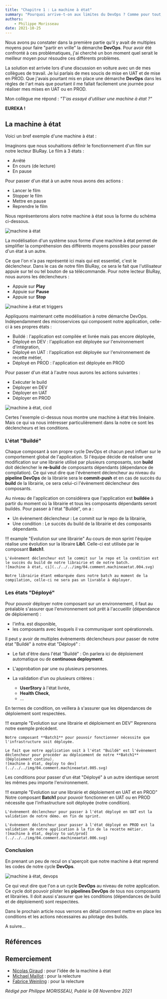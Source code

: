 ```yaml
---
title: "Chapitre 1 : La machine à état"
summary: "Pourquoi arrive-t-on aux limites du DevOps ? Comme pour tout, le temps fait son œuvre. La démarche DevOps n'y échappe pas. Vous pouvez avoir la démarche très aboutie, au bout de plusieurs mois ou plusieurs années, celle-ci aura naturellement du plomb dans l'aile."
authors:
    - Philippe Morisseau
date: 2021-10-25
---
```


Nous avons pu constater dans la première partie qu'il y avait de multiples moyens pour faire "partir en vrille" la démarche **DevOps**.
Pour avoir été confronté à ces problématiques, j'ai cherché un bon moment quel serait le meilleur moyen pour résoudre ces différents problèmes. 

La solution est arrivée lors d'une discussion en voiture avec un de mes collègues de travail. Je lui parlais de mes soucis de mise en UAT et de mise en PROD. Que j'avais pourtant mis en place une démarche **DevOps** dans les règles de l'art mais que pourtant il me fallait facilement une journée pour réaliser mes mises en UAT ou en PROD. 

Mon collègue me répond : *"T'as essayé d'utiliser une machine à état ?"*

**EUREKA !**

## La machine à état

Voici un bref exemple d'une machine à état :

Imaginons que nous souhaitions définir le fonctionnement d'un film sur notre lecteur BluRay. 
Le film à 3 états :

- Arrêté
- En cours (de lecture)
- En pause
  
Pour passer d'un état à un autre nous avons des actions :

- Lancer le film
- Stopper le film
- Mettre en pause
- Reprendre le film

Nous représenterons alors notre machine à état sous la forme du schéma ci-dessous.

![machine à état](../../../img/04.comment.machineaetat.001.svg)

La modélisation d'un système sous forme d'une machine à état permet de simplifier la compréhension des différents moyens possibles pour passer d'un état à un autre.

Ce que l'on n'a pas représenté ici mais qui est essentiel, c'est le déclencheur. Dans le cas de notre film BluRay, ce sera le fait que l'utilisateur appuie sur tel ou tel bouton de sa télécommande. 
Pour notre lecteur BluRay, nous aurons les déclencheurs :

- Appuie sur **Play**
- Appuie sur **Pause**
- Appuie sur **Stop**

![machine à état et triggers](../../../img/04.comment.machineaetat.002.svg)


Appliquons maintenant cette modélisation à notre démarche DevOps.
Indépendamment des microservices qui composent notre application, celle-ci à ses propres états :

- Buildé : l'application est compilée et livrée mais pas encore déployée,
- Déployé en DEV : l'application est déployée sur l'environnement d'intégration,
- Déployé en UAT : l'application est déployée sur l'environnement de recette métier,
- Déployé en PROD : l'application est déployée en PROD

Pour passer d'un état à l'autre nous aurons les actions suivantes :

- Exécuter le build
- Déployer en DEV
- Déployer en UAT
- Déployer en PROD

![machine à état, cicd](../../../img/04.comment.machineaetat.003.svg)

Certes l'exemple ci-dessus nous montre une machine à état très linéaire. Mais ce qui va nous intéresser particulièrement dans la notre ce sont les déclencheurs et les conditions.

### L'état "Buildé"

Chaque composant à son propre cycle DevOps et chacun peut influer sur le comportement global de l'application. Si l'équipe décide de réaliser une modification sur une librairie utilisé par plusieurs composants, son **build** doit déclencher le **re-build** de composants dépendants (dépendance de compilation).
Ce qui veut dire que l'évènement déclencheur au niveau du **pipeline DevOps** de la librairie sera le **commit-push** et en cas de succès du **build** de la librairie, ce sera celui-ci l'évènement déclencheur des composants.

Au niveau de l'application on considérera que l'application est **buildée** à partir du moment où la librairie et tous les composants dépendants seront buildés. Pour passer à l'état "Buildé", on a :

- Un évènement déclencheur : Le commit sur le repo de la librairie,
- Une condition : Le succès du build de la librairie et des composants dépendants.

!!! example "Evolution sur une librairie"
    Au cours de mon sprint l'équipe réalise une évolution sur la libraire **Lib1**. Celle-ci est utilisée par le composant **Batch1**. 

    L'évènement déclencheur est le commit sur le repo et la condition est le succès du build de notre librairie et de notre batch.
    ![machine à état, ci](../../../img/04.comment.machineaetat.004.svg)

    Notre librairie étant embarquée dans notre batch au moment de la compilation, celle-ci ne sera pas un livrable à déployer.

### Les états "Déployé"

Pour pouvoir déployer notre composant sur un environnement, il faut au préalable s'assurer que l'environnement soit prêt à l'accueillir (dépendance de déploiement) :

- l'infra. est disponible, 
- les composants avec lesquels il va communiquer sont opérationnels.

Il peut y avoir de multiples évènements déclencheurs pour passer de notre état "Buildé" à notre état "Déployé" :

- Le fait d'être dans l'état "Buildé" : On parlera ici de déploiement automatique ou de **continuous deployment**.
- L'approbation par une ou plusieurs personnes.
- La validation d'un ou plusieurs critères :
  
    * **UserStory** à l'état livrée,
    * **Health Check**,
    * ...

En termes de condition, on veillera à s'assurer que les dépendances de déploiement sont respectées.

!!! example "Evolution sur une librairie et déploiement en DEV"
    Reprenons notre exemple précédent. 
    
    Notre composant **Batch1** pour pouvoir fonctionner nécessite que l'infrastructure soit déployée.

    Le fait que notre application soit à l'état "Buildé" est l'évènement déclencheur pour procéder au déploiement de notre **Batch1** (Déploiement continu).
    ![machine à état, deploy to dev](../../../img/04.comment.machineaetat.005.svg)

Les conditions pour passer d'un état "Déployé" à un autre identique seront les mêmes peu importe l'environnement.

!!! example "Evolution sur une librairie et déploiement en UAT et en PROD"
    Notre composant **Batch1** pour pouvoir fonctionner en UAT ou en PROD nécessite que l'infrastructure soit déployée (notre condition).

    L'évènement déclencheur pour passer à l'état déployé en UAT est la validation de notre démo. en fin de sprint.

    L'évènement déclencheur pour passer à l'état déployé en PROD est la validation de notre application à la fin de la recette métier.
    ![machine à état, deploy to uat/prod](../../../img/04.comment.machineaetat.006.svg)

### Conclusion

En prenant un peu de recul on s'aperçoit que notre machine à état reprend les codes de notre cycle **DevOps**.

![machine à état, devops](../../../img/04.comment.machineaetat.007.svg)

Ce qui veut dire que l'on a un cycle **DevOps** au niveau de notre application. Ce cycle doit pouvoir piloter les **pipelines DevOps** de tous nos composants et librairies. Il doit aussi s'assurer que les conditions (dépendances de build et de déploiement) sont respectées.

Dans le prochain article nous verrons en détail comment mettre en place les conditions et les actions nécessaires au pilotage des builds.

A suivre...  

## Références


## Remerciement

- [Nicolas Giraud](https://www.linkedin.com/in/nicolas-giraud-17a44383/) : pour l'idée de la machine à état
- [Michael Maillot](https://twitter.com/michael_maillot) : pour la relecture
- [Fabrice Weinling](https://www.linkedin.com/in/%E2%99%A0-fabrice-weinling-%E2%99%A0-414187114/) : pour la relecture

_Rédigé par Philippe MORISSEAU, Publié le 08 Novembre 2021_